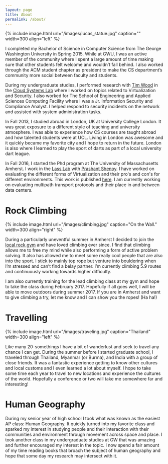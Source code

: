 ```yaml
---
layout: page
title: About
permalink: /about/
---
```


{% include image.html url="/images/lucas_statue.jpg" caption="" width=300 align="left" %}



I completed my Bachelor of Science in Computer Science from The George Washington University in Spring 2015. While at GWU, I was an active member of the community where I spent a large amount of time making sure that other students felt welcome and wouldn’t fall behind. I also worked through the ACM student chapter as president to make the CS department’s community more social between faculty and students. 

During my undergraduate studies, I performed research with [Tim Wood](http://faculty.cs.gwu.edu/~timwood/) in the [Cloud Systems Lab](https://cloudlab.seas.gwu.edu) where I worked on topics related to Virtualization and Security. I also worked for The School of Engineering and Applied Sciences Computing Facility where I was a Jr. Information Security and Compliance Analyst. I helped respond to security incidents on the network and assisted with system administration tasks.

In Fall 2013, I studied abroad in London, UK at University College London. It was great exposure to a different style of teaching and university atmosphere. I was able to experience how CS courses are taught abroad and how talented students were at UCL. Living in London was awesome and it quickly became my favorite city and I hope to return in the future. London is also where I learned to play the sport of darts as part of a local university dart league. 

In Fall 2016, I started the Phd program at The University of Massachusetts Amherst. I work in the [Lass Lab](http://lass.cs.umass.edu) with [Prashant Shenoy](https://people.cs.umass.edu/~shenoy/home). I have worked on evaluating the different forms of Virtualization and their pro's and con's for different environments. This work is published [here](/research/containers-vms/). I am currently working on evaluating multipath transport protocols and their place in and between data centers.


# Rock Climbing

{% include image.html url="/images/climbing.jpg" caption="On the Wall." width=300 align="right" %}


During a particularly uneventful summer in Amherst I decided to join the [local rock gym](https://www.centralrockgym.com/hadley/) and have loved climbing ever since. I find that climbing allows me to free my mind while also performing a form of active problem solving. It also has allowed me to meet some really cool people that are also into the sport. I stick to mainly top rope but venture into bouldering when I’m stressed and can’t find a belay partner. 
I’m currently climbing 5.9 routes and continuously working towards higher difficulty. 

I am also currently training 
for the lead climbing class at my gym and hope to take the class during February 2017. Hopefully if all goes well, I will be able to move outdoors during summer 2017.
If you are in Amherst and want to give climbing a try, 
let me know and I can show you the ropes! (Ha ha!)

# Travelling 

{% include image.html url="/images/traveling.jpg" caption="Thailand" width=300 align="left" %}

Like many 20-somethings I have a bit of wanderlust and seek to travel any chance I can get. During the summer before I started graduate school, I traveled through Thailand, Myanmar (or Burma), and India with a group of close friends. It was a fantastic experience getting to know other cultures and local customs and I even learned a lot about myself. I hope to take some time each year to travel to new locations and experience the cultures of the world. Hopefully a conference or two will take me somewhere far and interesting! 

# Human Geography
<!--{% include image.html url="/images/octojekyll.png" caption="Octojekyll." width=300 align="right" %}
-->
During my senior year of high school I took what was known as the easiest AP class: Human Geography. It quickly turned into my favorite class and sparked my interest in studying people and their interaction with their communities and environment through movement across space and place. I took another class in my undergraduate studies at GW that was amazing and further encouraged my interest in the topic. I now spend a fair amount of my time reading books that broach the subject of human geography and hope that some day my research may intersect with it.